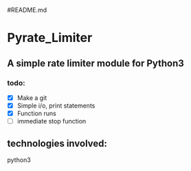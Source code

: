 #README.md

# Pyrate_Limiter
## A simple rate limiter module for Python3

### todo:
- [x] Make a git
- [x] Simple i/o, print statements
- [x] Function runs
- [ ] immediate stop function

## technologies involved:
python3
